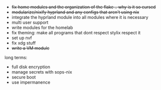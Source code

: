 - ~~fix home modules and the organization of the flake .. why is it so cursed~~
- ~~modularize/nixify hyprland and any configs that aren't using nix~~
- integrate the hyprland module into all modules where it is necessary
- multi user support
- write modules for the homelab
- fix theming: make all programs that dont respect stylix respect it
- set up nvf
- fix xdg stuff
- ~~write a VM module~~

long terms:
- full disk encryption
- manage secrets with sops-nix
- secure boot
- use impermanence